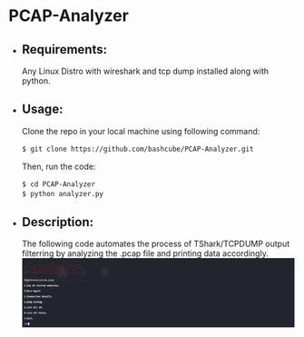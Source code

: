 # PCAP-Analyzer
  * ## Requirements:
      Any Linux Distro with wireshark and tcp dump installed 
      along with python.
      
  * ## Usage:
      Clone the repo in your local machine using following command:
      ```bash
      $ git clone https://github.com/bashcube/PCAP-Analyzer.git
      ```
      Then, run the code:
      ```bash
      $ cd PCAP-Analyzer
      $ python analyzer.py
      ```
      
  * ## Description:
      The following code automates the process of TShark/TCPDUMP
      output filterring by analyzing the .pcap file and printing
      data accordingly.
      ![Sample Output Of Code](https://github.com/bashcube/PCAP-Analyzer/blob/master/Screenshot.png)
